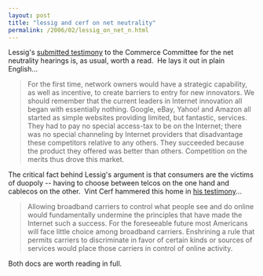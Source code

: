 ```yaml
---
layout: post
title: "lessig and cerf on net neutrality"
permalink: /2006/02/lessig_on_net_n.html
---
```


Lessig's [submitted testimony](http://commerce.senate.gov/pdf/lessig-020706.pdf) to the Commerce Committee for the net neutrality hearings is, as usual, worth a read.  He lays it out in plain English...

> For the first time, network owners would have a strategic capability, as well as incentive, to create barriers to entry for new innovators. We should remember that the current leaders in Internet innovation all began with essentially nothing. Google, eBay, Yahoo! and Amazon all started as simple websites providing limited, but fantastic, services. They had to pay no special access-tax to be on the Internet; there was no special channeling by Internet providers that disadvantage these competitors relative to any others. They succeeded because the product they offered was better than others. Competition on the merits thus drove this market.

The critical fact behind Lessig's argument is that consumers are the victims of duopoly -- having to choose between telcos on the one hand and cablecos on the other.  Vint Cerf hammered this home in [his testimony](http://commerce.senate.gov/pdf/cerf-020706.pdf)...

> Allowing broadband carriers to control what people see and do online would fundamentally undermine the principles that have made the Internet such a success. For the foreseeable future most Americans will face little choice among broadband carriers. Enshrining a rule that permits carriers to discriminate in favor of certain kinds or sources of services would place those carriers in control of online activity.

Both docs are worth reading in full.